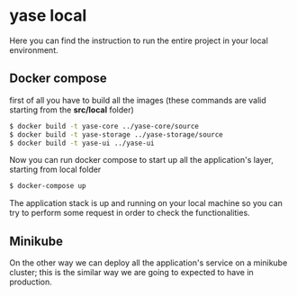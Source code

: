 

# yase local



Here you can find the instruction to run the entire project in your local environment.



## Docker compose

first of all you have to build all the images (these commands are valid starting from the **src/local** folder)

```bash
$ docker build -t yase-core ../yase-core/source
$ docker build -t yase-storage ../yase-storage/source
$ docker build -t yase-ui ../yase-ui
```

 Now you can run docker compose to start up all the application's layer, starting from local folder

```bash
$ docker-compose up
```

The application stack is up and running on your local machine so you can try to perform some request in order to check the functionalities.



## Minikube

On the other way we can deploy all the application's service on a minikube cluster; this is the similar way we are going to expected to have in production.


